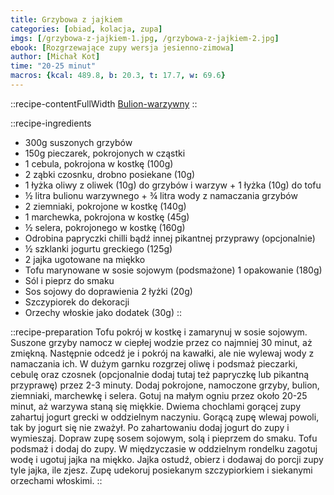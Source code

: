 ```yaml
---
title: Grzybowa z jajkiem
categories: [obiad, kolacja, zupa]
imgs: [/grzybowa-z-jajkiem-1.jpg, /grzybowa-z-jajkiem-2.jpg]
ebook: [Rozgrzewające zupy wersja jesienno-zimowa]
author: [Michał Kot]
time: "20-25 minut"
macros: {kcal: 489.8, b: 20.3, t: 17.7, w: 69.6}
---
```


::recipe-contentFullWidth
[Bulion-warzywny](/bulion-warzywny)
::


::recipe-ingredients
- 300g suszonych grzybów
- 150g pieczarek, pokrojonych w cząstki
- 1 cebula, pokrojona w kostkę (100g)
- 2 ząbki czosnku, drobno posiekane (10g)
- 1 łyżka oliwy z oliwek (10g) do grzybów i warzyw + 1 łyżka (10g) do tofu
- ½ litra bulionu warzywnego + ¾ litra wody z namaczania grzybów
- 2 ziemniaki, pokrojone w kostkę (140g)
- 1 marchewka, pokrojona w kostkę (45g)
- ½ selera, pokrojonego w kostkę (160g)
- Odrobina papryczki chilli bądź innej pikantnej przyprawy (opcjonalnie)
- ½ szklanki jogurtu greckiego (125g)
- 2 jajka ugotowane na miękko
- Tofu marynowane w sosie sojowym (podsmażone) 1 opakowanie (180g)
- Sól i pieprz do smaku
- Sos sojowy do doprawienia 2 łyżki (20g)
- Szczypiorek do dekoracji
- Orzechy włoskie jako dodatek (30g)
::

::recipe-preparation
Tofu pokrój w kostkę i zamarynuj w sosie sojowym. Suszone grzyby namocz w ciepłej wodzie przez co najmniej 30 minut, aż zmiękną. Następnie odcedź je i pokrój na kawałki, ale nie wylewaj wody z namaczania ich. W dużym garnku rozgrzej oliwę i podsmaż pieczarki, cebulę oraz czosnek (opcjonalnie dodaj tutaj też papryczkę lub pikantną przyprawę) przez 2-3 minuty. Dodaj pokrojone, namoczone grzyby, bulion, ziemniaki, marchewkę i selera. Gotuj na małym ogniu przez około 20-25 minut, aż warzywa staną się miękkie. Dwiema chochlami gorącej zupy zahartuj jogurt grecki w oddzielnym naczyniu. Gorącą zupę wlewaj powoli, tak by jogurt się nie zważył. Po zahartowaniu dodaj jogurt do zupy i wymieszaj. Dopraw zupę sosem sojowym, solą i pieprzem do smaku. Tofu podsmaż i dodaj do zupy. W międzyczasie w oddzielnym rondelku zagotuj wodę i ugotuj jajka na miękko. Jajka ostudź, obierz i dodawaj do porcji zupy tyle jajka, ile zjesz. Zupę udekoruj posiekanym szczypiorkiem i siekanymi orzechami włoskimi.
::